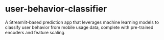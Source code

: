 # user-behavior-classifier
A Streamlit-based prediction app that leverages machine learning models to classify user behavior from mobile usage data, complete with pre-trained encoders and feature scaling.
